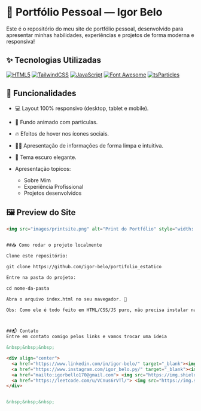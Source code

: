 # 🌟 Portfólio Pessoal — Igor Belo

Este é o repositório do meu site de portfólio pessoal, desenvolvido para apresentar minhas habilidades, experiências e projetos de forma moderna e responsiva!

## ✨ Tecnologias Utilizadas

[![HTML5](https://img.shields.io/badge/HTML5-E34F26?style=for-the-badge&logo=html5&logoColor=white)](https://developer.mozilla.org/en-US/docs/Web/HTML)
[![TailwindCSS](https://img.shields.io/badge/TailwindCSS-38B2AC?style=for-the-badge&logo=tailwind-css&logoColor=white)](https://tailwindcss.com/)
[![JavaScript](https://img.shields.io/badge/JavaScript-F7DF1E?style=for-the-badge&logo=javascript&logoColor=black)](https://developer.mozilla.org/en-US/docs/Web/JavaScript)
[![Font Awesome](https://img.shields.io/badge/Font_Awesome-528DD7?style=for-the-badge&logo=fontawesome&logoColor=white)](https://fontawesome.com/)
[![tsParticles](https://img.shields.io/badge/tsParticles-007ACC?style=for-the-badge&logo=typescript&logoColor=white)](https://particles.js.org/)


## 🎨 Funcionalidades

- 💻 Layout 100% responsivo (desktop, tablet e mobile).

- 🌌 Fundo animado com partículas.

- 🔥 Efeitos de hover nos ícones sociais.

- 👨‍💻 Apresentação de informações de forma limpa e intuitiva.

- 🌙 Tema escuro elegante.


- Apresentação topicos:
  - Sobre Mim
  - Experiência Profissional
  - Projetos desenvolvidos

## 🖼️ Preview do Site

```html
<img src="images/printsite.png" alt="Print do Portfólio" style="width: 100%; border-radius: 10px;">


##📥 Como rodar o projeto localmente

Clone este repositório:

git clone https://github.com/igor-belo/portifolio_estatico

Entre na pasta do projeto:

cd nome-da-pasta

Abra o arquivo index.html no seu navegador. 🚀

Obs: Como ele é todo feito em HTML/CSS/JS puro, não precisa instalar nada para visualizar.



##📬 Contato
Entre em contato comigo pelos links e vamos trocar uma ideia

&nbsp;&nbsp;&nbsp;

<div align="center"> 
  <a href="https://www.linkedin.com/in/igor-belo/" target="_blank"><img src="https://img.shields.io/badge/LinkedIn-0077B5?style=for-the-badge&logo=linkedin&logoColor=white"  target="_blank"></a> 
  <a href="https://www.instagram.com/igor_belo.py/" target="_blank"><img src="https://img.shields.io/badge/Instagram-E4405F?style=for-the-badge&logo=instagram&logoColor=white"></a>
  <a href="mailto:igorbello170@gmail.com"> <img src="https://img.shields.io/badge/-Gmail-%23333?style=for-the-badge&logo=gmail&logoColor=white" target="_blank"></a>
  <a href="https://leetcode.com/u/VCnus6rVTl/"> <img src="https://img.shields.io/badge/LeetCode-FF5722?style=for-the-badge&logo=leetcode&logoColor=white" target="_blank"></a>
</div>


&nbsp;&nbsp;&nbsp;